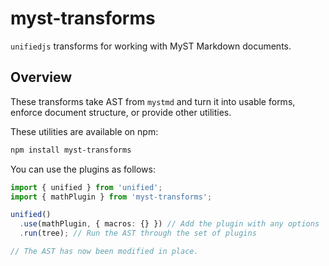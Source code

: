 # myst-transforms

`unifiedjs` transforms for working with MyST Markdown documents.

## Overview

These transforms take AST from `mystmd` and turn it into usable forms, enforce document structure, or provide other utilities.

These utilities are available on npm:

```bash
npm install myst-transforms
```

You can use the plugins as follows:

```typescript
import { unified } from 'unified';
import { mathPlugin } from 'myst-transforms';

unified()
  .use(mathPlugin, { macros: {} }) // Add the plugin with any options
  .run(tree); // Run the AST through the set of plugins

// The AST has now been modified in place.
```
